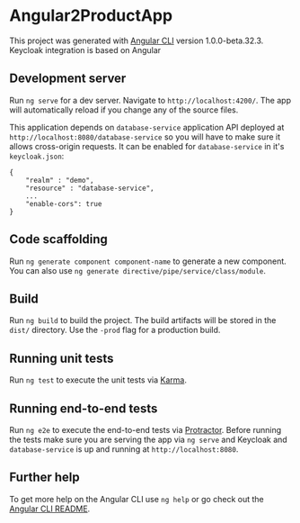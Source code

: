 # Angular2ProductApp

This project was generated with [Angular CLI](https://github.com/angular/angular-cli) version 1.0.0-beta.32.3. Keycloak integration is based on Angular 

## Development server
Run `ng serve` for a dev server. Navigate to `http://localhost:4200/`. The app will automatically reload if you change any of the source files.

This application depends on `database-service` application API deployed at `http://localhost:8080/database-service` so you will have to make sure it allows cross-origin requests. It can be enabled for `database-service` in it's `keycloak.json`:

    {
        "realm" : "demo",
        "resource" : "database-service",
        ...
        "enable-cors": true
    }

## Code scaffolding

Run `ng generate component component-name` to generate a new component. You can also use `ng generate directive/pipe/service/class/module`.

## Build

Run `ng build` to build the project. The build artifacts will be stored in the `dist/` directory. Use the `-prod` flag for a production build.

## Running unit tests

Run `ng test` to execute the unit tests via [Karma](https://karma-runner.github.io).

## Running end-to-end tests

Run `ng e2e` to execute the end-to-end tests via [Protractor](http://www.protractortest.org/).
Before running the tests make sure you are serving the app via `ng serve` and Keycloak and `database-service` is up and running at `http://localhost:8080`.

## Further help

To get more help on the Angular CLI use `ng help` or go check out the [Angular CLI README](https://github.com/angular/angular-cli/blob/master/README.md).
